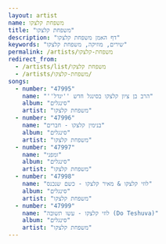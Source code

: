 ```yaml
---
layout: artist
name: משפחת קלצקו
title: "משפחת קלצקו"
description: "דף האמן משפחת קלצקו"
keywords: "שירים, מוזיקה, משפחת קלצקו"
permalink: /artists/משפחת-קלצקו
redirect_from:
  - /artists/list/משפחת קלצקו
  - /artists/משפחת-קלצקו/
songs:
  - number: "47995"
    name: "''הרב בן ציון קלצקו בסינגל חדש ''יגדל"
    album: "סינגלים"
    artist: "משפחת קלצקו"
  - number: "47996"
    name: "בנימין קלצקו - חברים"
    album: "סינגלים"
    artist: "משפחת קלצקו"
  - number: "47997"
    name: "ומפני"
    album: "סינגלים"
    artist: "משפחת קלצקו"
  - number: "47998"
    name: "לוזי קלצקו & מאיר קלצקו - כשם שנכנס"
    album: "סינגלים"
    artist: "משפחת קלצקו"
  - number: "47999"
    name: "לוזי קלצקו - עשו תשובה (Do Teshuva)"
    album: "סינגלים"
    artist: "משפחת קלצקו"
---
```

